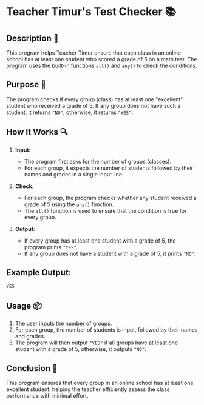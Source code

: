 # Teacher Timur's Test Checker 📚

## Description 📝

This program helps Teacher Timur ensure that each class in an online school has at least one student who scored a grade of 5 on a math test. The program uses the built-in functions `all()` and `any()` to check the conditions.

## Purpose 🎯

The program checks if every group (class) has at least one "excellent" student who received a grade of 5. If any group does not have such a student, it returns `"NO"`; otherwise, it returns `"YES"`.

## How It Works 🔍

1. **Input**:
    - The program first asks for the number of groups (classes).
    - For each group, it expects the number of students followed by their names and grades in a single input line.
2. **Check**:

    - For each group, the program checks whether any student received a grade of 5 using the `any()` function.
    - The `all()` function is used to ensure that the condition is true for every group.

3. **Output**:
    - If every group has at least one student with a grade of 5, the program prints `"YES"`.
    - If any group does not have a student with a grade of 5, it prints `"NO"`.

## Example Output:

```
YES
```

## Usage 📦

1. The user inputs the number of groups.
2. For each group, the number of students is input, followed by their names and grades.
3. The program will then output `"YES"` if all groups have at least one student with a grade of 5, otherwise, it outputs `"NO"`.

## Conclusion 🚀

This program ensures that every group in an online school has at least one excellent student, helping the teacher efficiently assess the class performance with minimal effort.
